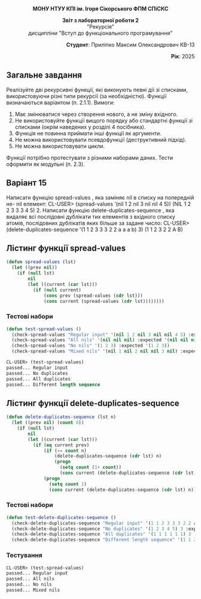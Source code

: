 <p align="center"><b>МОНУ НТУУ КПІ ім. Ігоря Сікорського ФПМ СПіСКС</b></p>
<p align="center">
<b>Звіт з лабораторної роботи 2</b><br/>
"Рекурсія"<br/>
дисципліни "Вступ до функціонального програмування"
</p>
<p align="right"><b>Студент</b>: Приліпко Максим Олександрович КВ-13</p>
<p align="right"><b>Рік</b>: 2025</p>

## Загальне завдання

Реалізуйте дві рекурсивні функції, які виконують певні дії зі списками, використовуючи різні типи рекурсії (за необхідністю). Функції визначаються варіантом (п. 2.1.1). Вимоги:

1. Має змінюватися через створення нового, а не зміну вхідного.
2. Не використовуйте функції вищого порядку або стандартні функції зі списками (окрім наведених у розділі 4 посібника).
3. Функція не повинна приймати інші функції як аргументи.
4. Не можна використовувати псевдофункції (деструктивний підхід).
5. Не можна використовувати цикли.

Функції потрібно протестувати з різними наборами даних. Тести оформити як модульні (п. 2.3).

## Варіант 15

Написати функцію spread-values , яка заміняє nil в списку на попередній не-
nil елемент:
CL-USER> (spread-values ‘(nil 1 2 nil 3 nil nil 4 5))
(NIL 1 2 2 3 3 3 4 5)
2. Написати функцію delete-duplicates-sequence , яка видаляє всі послідовні
дублікати тих елементів з вхідного списку атомів, послідовних дублікатів яких
більше за задане число:
CL-USER> (delete-duplicates-sequence '(1 1 2 3 3 3 2 2 a a a b) 3)
(1 1 2 3 2 2 A B)

## Лістинг функції spread-values

```lisp
(defun spread-values (lst)
  (let ((prev nil))
    (if (null lst)
        nil
        (let ((current (car lst)))
          (if (null current)
              (cons prev (spread-values (cdr lst)))  
              (cons current (spread-values (cdr lst))))))))
```

### Тестові набори

```lisp
(defun test-spread-values ()
  (check-spread-values "Regular input" '(nil 1 2 nil 3 nil nil 4 5) :expected '(nil 1 2 2 3 3 3 4 5))
  (check-spread-values "All nils" '(nil nil nil) :expected '(nil nil nil))
  (check-spread-values "No nils" '(1 2 3) :expected '(1 2 3))
  (check-spread-values "Mixed nils" '(nil 1 nil 2 nil nil 3 nil) :expected '(nil 1 1 2 2 2 3 3)))
```

```lisp
CL-USER> (test-spread-values)
passed... Regular input
passed... No duplicates
passed... All duplicates
passed... Different length sequence

```

## Лістинг функції delete-duplicates-sequence
```lisp
(defun delete-duplicates-sequence (lst n)
  (let ((prev nil) (count 0))
    (if (null lst)
        nil
        (let ((current (car lst)))
          (if (eq current prev)  
              (if (>= count n)  
                  (delete-duplicates-sequence (cdr lst) n)
                  (progn
                    (setq count (1+ count))  
                    (cons current (delete-duplicates-sequence (cdr lst) n))))
              (progn
                (setq count 1) 
                (cons current (delete-duplicates-sequence (cdr lst) n))))))))
```

### Тестові набори

```lisp
(defun test-delete-duplicates-sequence ()
  (check-delete-duplicates-sequence "Regular input" '(1 1 2 3 3 3 2 2 a a a b) 3 :expected '(1 1 2 3 2 2 a b))
  (check-delete-duplicates-sequence "No duplicates" '(1 2 3 4 5) 3 :expected '(1 2 3 4 5))
  (check-delete-duplicates-sequence "All duplicates" '(1 1 1 1 1 1) 3 :expected '(1 1))
  (check-delete-duplicates-sequence "Different length sequence" '(1 1 2 2 2 3 3 3 4 4) 2 :expected '(1 1 2 2 3 3 4 4)))
```

### Тестування

```lisp
CL-USER> (test-spread-values)
passed... Regular input
passed... All nils
passed... No nils
passed... Mixed nils
```
